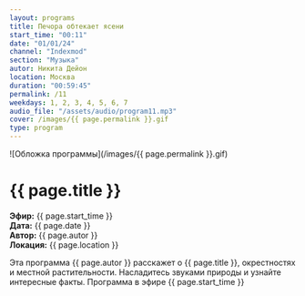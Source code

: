 ```yaml
---
layout: programs
title: Печора обтекает ясени
start_time: "00:11"
date: "01/01/24"
channel: "Indexmod"
section: "Музыка"
autor: Никита Дейон
location: Москва
duration: "00:59:45"
permalink: /11
weekdays: 1, 2, 3, 4, 5, 6, 7
audio_file: "/assets/audio/program11.mp3"
cover: /images/{{ page.permalink }}.gif
type: program
---
```


![Обложка программы](/images/{{ page.permalink }}.gif)

# {{ page.title }}

**Эфир:** {{ page.start_time }}  
**Дата:** {{ page.date }}  
**Автор:** {{ page.autor }}  
**Локация:** {{ page.location }}

Эта программа {{ page.autor }} расскажет о {{ page.title }}, окрестностях и местной растительности. Насладитесь звуками природы и узнайте интересные факты. Программа в эфире {{ page.start_time }}

<p><audio id="audio-player">
  <source src="{{ page.audio_file }}" type="audio/mpeg">
  Ваш браузер не поддерживает воспроизведение аудио.
</audio></p>
